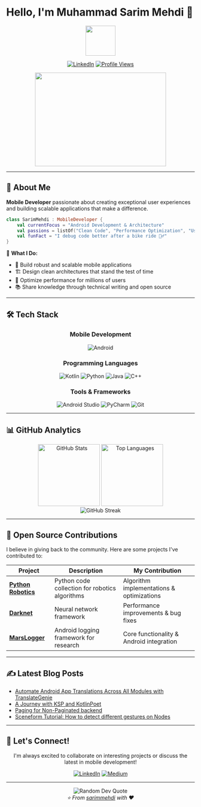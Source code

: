 # Hello, I'm Muhammad Sarim Mehdi 👋

<div align="center">
  <img src="https://media.giphy.com/media/UoLt6Tm8wlSnWGfSFs/giphy.gif" width="80"/>
  
  [![LinkedIn](https://img.shields.io/badge/LinkedIn-0077B5?style=for-the-badge&logo=linkedin&logoColor=white)](https://www.linkedin.com/in/sarimmehdi550/)
  [![Profile Views](https://komarev.com/ghpvc/?username=sarimmehdi&style=for-the-badge&color=0077B5)](https://github.com/sarimmehdi)
</div>

<div align="center">
  <img src="https://media.giphy.com/media/2ikwIgNrmPZICNmRyX/giphy.gif" width="350" height="250"/>
</div>

---

## 🚀 About Me

**Mobile Developer** passionate about creating exceptional user experiences and building scalable applications that make a difference.

```kotlin
class SarimMehdi : MobileDeveloper {
    val currentFocus = "Android Development & Architecture"
    val passions = listOf("Clean Code", "Performance Optimization", "User Experience")
    val funFact = "I debug code better after a bike ride 🚴‍♂️"
}
```

🎯 **What I Do:**
- 📱 Build robust and scalable mobile applications
- 🏗️ Design clean architectures that stand the test of time
- 🔧 Optimize performance for millions of users
- 📚 Share knowledge through technical writing and open source

---

## 🛠️ Tech Stack

<div align="center">
  
### Mobile Development
![Android](https://img.shields.io/badge/Android-3DDC84?style=for-the-badge&logo=android&logoColor=white)

### Programming Languages
![Kotlin](https://img.shields.io/badge/Kotlin-7F52FF?style=for-the-badge&logo=kotlin&logoColor=white)
![Python](https://img.shields.io/badge/Python-3776AB?style=for-the-badge&logo=python&logoColor=white)
![Java](https://img.shields.io/badge/Java-ED8B00?style=for-the-badge&logo=openjdk&logoColor=white)
![C++](https://img.shields.io/badge/C++-00599C?style=for-the-badge&logo=cplusplus&logoColor=white)

### Tools & Frameworks
![Android Studio](https://img.shields.io/badge/Android_Studio-3DDC84?style=for-the-badge&logo=android-studio&logoColor=white)
![PyCharm](https://img.shields.io/badge/PyCharm-000000?style=for-the-badge&logo=PyCharm&logoColor=white)
![Git](https://img.shields.io/badge/Git-F05032?style=for-the-badge&logo=git&logoColor=white)

</div>

---

## 📊 GitHub Analytics

<div align="center">
  <img src="https://github-readme-stats.vercel.app/api?username=sarimmehdi&show_icons=true&theme=tokyonight&hide_border=true&count_private=true" alt="GitHub Stats" height="165"/>
  <img src="https://github-readme-stats.vercel.app/api/top-langs/?username=sarimmehdi&layout=compact&theme=tokyonight&hide_border=true" alt="Top Languages" height="165"/>
</div>

<div align="center">
  <img src="https://github-readme-streak-stats.herokuapp.com/?user=sarimmehdi&theme=tokyonight&hide_border=true" alt="GitHub Streak"/>
</div>

---

## 🌟 Open Source Contributions

I believe in giving back to the community. Here are some projects I've contributed to:

| Project | Description | My Contribution |
|---------|-------------|-----------------|
| [**Python Robotics**](https://github.com/AtsushiSakai/PythonRobotics/commits?author=sarimmehdi) | Python code collection for robotics algorithms | Algorithm implementations & optimizations |
| [**Darknet**](https://github.com/AlexeyAB/darknet/commits?author=sarimmehdi) | Neural network framework | Performance improvements & bug fixes |
| [**MarsLogger**](https://github.com/OSUPCVLab/marslogger_android/commits?author=sarimmehdi) | Android logging framework for research | Core functionality & Android integration |

---

## ✍️ Latest Blog Posts

<!-- BLOG-POST-LIST:START -->
- [Automate Android App Translations Across All Modules with TranslateGenie](https://medium.com/@sarim.mehdi.550/building-a-custom-gradle-task-for-automated-android-app-translations-d2f06ac084dd?source=rss-d7e00240d47------2)
- [A Journey with KSP and KotlinPoet](https://blog.kotlin-academy.com/a-journey-with-ksp-and-kotlinpoet-9eb8dd1333ac?source=rss-d7e00240d47------2)
- [Paging for Non-Paginated backend](https://medium.com/@sarim.mehdi.550/paging-for-non-paginated-backend-3aec3b48a4ee?source=rss-d7e00240d47------2)
- [Sceneform Tutorial: How to detect different gestures on Nodes](https://medium.com/@sarim.mehdi.550/sceneform-tutorial-how-to-detect-different-gestures-on-nodes-5dafb5709354?source=rss-d7e00240d47------2)
<!-- BLOG-POST-LIST:END -->

---

## 🤝 Let's Connect!

<div align="center">
  
I'm always excited to collaborate on interesting projects or discuss the latest in mobile development!

[![LinkedIn](https://img.shields.io/badge/LinkedIn-Let's_Connect-0077B5?style=for-the-badge&logo=linkedin&logoColor=white)](https://www.linkedin.com/in/sarimmehdi550/)
[![Medium](https://img.shields.io/badge/Medium-Follow_Me-12100E?style=for-the-badge&logo=medium&logoColor=white)](https://medium.com/@sarim.mehdi.550)

</div>

---

<div align="center">
  <img src="https://quotes-github-readme.vercel.app/api?type=horizontal&theme=tokyonight" alt="Random Dev Quote"/>
</div>

<div align="center">
  <i>⭐️ From <a href="https://github.com/sarimmehdi">sarimmehdi</a> with ❤️</i>
</div>
